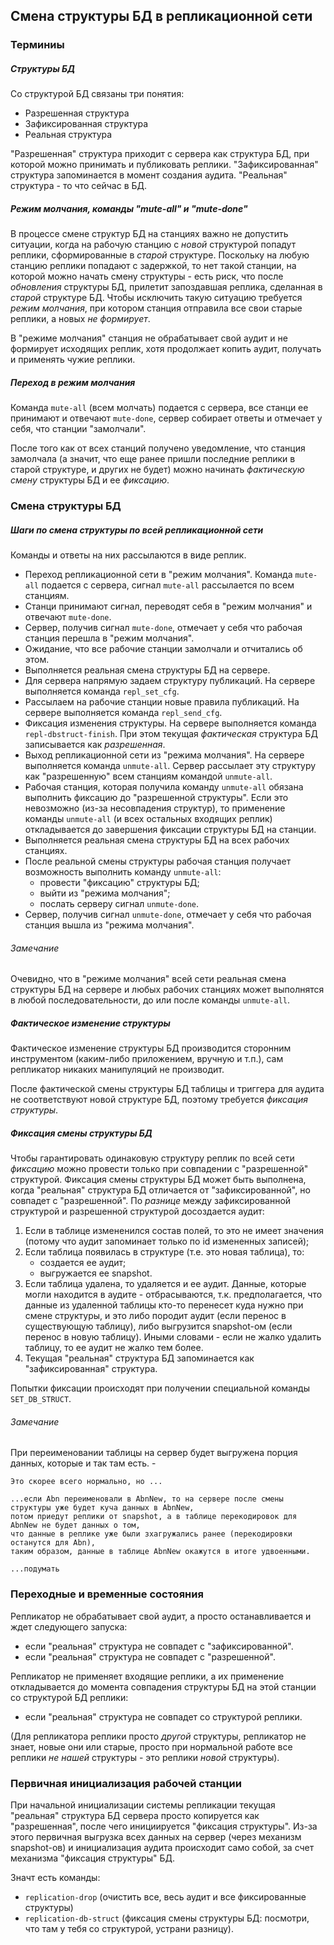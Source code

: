 ## Смена структуры БД в репликационной сети

### Терминиы     

##### Структуры БД     

Со структурой БД связаны три понятия:
- Разрешенная структура
- Зафиксированная структура
- Реальная структура

"Разрешенная" структура приходит с сервера как структура БД, при которой можно принимать и публиковать реплики.
"Зафиксированная" структура запоминается в момент создания аудита.
"Реальная" структура - то что сейчас в БД.

##### Режим молчания, команды "mute-all" и "mute-done"

В процессе смене структур БД на станциях важно не допустить ситуации, когда на рабочую станцию с _новой_ структурой попадут реплики, 
сформированные в _старой_ структуре. Поскольку на любую станцию реплики попадают с задержкой, то нет такой станции, 
на которой можно начать смену структуры - есть риск, что после _обновления_ структуры БД, прилетит запоздавшая реплика, 
сделанная в _старой_ структуре БД. Чтобы исключить такую ситуацию требуется _режим молчания_, 
при котором станция отправила все свои старые реплики, а новых _не формирует_.

В "режиме молчания" станция не обрабатывает свой аудит и не формирует исходящих реплик, 
хотя продолжает копить аудит, получать и применять чужие реплики.

##### Переход в режим молчания

Команда `mute-all` (всем молчать) подается с сервера, все станци ее принимают и отвечают `mute-done`, 
сервер собирает ответы и отмечает у себя, что станции "замолчали". 

После того как от всех станций получено уведомление, что станция замолчала 
(а значит, что еще ранее пришли последние реплики в старой структуре, и других не будет)
можно начинать _фактическую смену_ структуры БД и ее _фиксацию_.

### Смена структуры БД 

##### Шаги по смена структуры по всей репликационной сети  

Команды и ответы на них рассылаются в виде реплик.

- Переход репликационной сети в "режим молчания". Команда `mute-all` подается с сервера, сигнал `mute-all` рассылается по всем станциям.  
- Станци принимают сигнал, переводят себя в "режим молчания" и отвечают `mute-done`. 
- Сервер, получив сигнал `mute-done`, отмечает у себя что рабочая станция перешла в "режим молчания".
- Ожидание, что все рабочие станции замолчали и отчитались об этом.
- Выполняется реальная смена структуры БД на сервере.
- Для сервера напрямую задаем структуру публикаций. На сервере выполняется команда `repl_set_cfg`.
- Рассылаем на рабочие станции новые правила публикаций. На сервере выполняется команда `repl_send_cfg`. 
- Фиксация изменения структуры. На сервере выполняется команда `repl-dbstruct-finish`.
  При этом текущая _фактическая_ структура БД записывается как _разрешенная_.
- Выход репликационной сети из "режима молчания". На сервере выполняется команда `unmute-all`. 
  Сервер рассылает эту структуру как "разрешенную" всем станциям командой `unmute-all`.   
- Рабочая станция, которая получила команду `unmute-all` обязана выполнить фиксацию до "разрешенной структуры".
  Если это невозможно (из-за несовпадения структур), то применение команды `unmute-all` 
  (и всех остальных входящих реплик) откладывается до завершения фиксации структуры БД на станции. 
- Выполняется реальная смена структуры БД на всех рабочих станциях. 
- После реальной смены структуры рабочая станция получает возможность выполнить команду `unmute-all`:
   - провести "фиксацию" структуры БД;
   - выйти из "режима молчания"; 
   - послать серверу сигнал `unmute-done`. 
- Сервер, получив сигнал `unmute-done`, отмечает у себя что рабочая станция вышла из "режима молчания".

###### Замечание

Очевидно, что в "режиме молчания" всей сети реальная смена структуры БД на сервере и любых рабочих станциях может выполнятся 
в любой последовательности, до или после команды `unmute-all`.

##### Фактическое изменение структуры

Фактическое изменение структуры БД производится сторонним инструментом (каким-либо приложением, вручную и т.п.), 
сам репликатор никаких манипуляций не производит.

После фактической смены структуры БД таблицы и триггера для аудита не соответствуют новой структуре БД,
поэтому требуется _фиксация структуры_.  

##### Фиксация смены структуры БД 

Чтобы гарантировать одинаковую структуру реплик по всей сети _фиксацию_ можно провести только при совпадении с "разрешенной" структурой.
Фиксация смены структуры БД может быть выполнена, когда "реальная" структура БД отличается от "зафиксированной", но совпадет с "разрешенной".
По _разнице_ между зафиксированной структурой и разрешенной структурой досоздается аудит:

1. Если в таблице измененился состав полей, то это не имеет значения (потому что аудит запоминает только по id измененных записей);
2. Если таблица появилась в структуре (т.е. это новая таблица), то: 
   - создается ее аудит;
   - выгружается ее snapshot.
3. Если таблица удалена, то удаляется и ее аудит. Данные, которые могли находится в аудите - отбрасываются, т.к. предполагается, 
   что данные из удаленной таблицы кто-то перенесет куда нужно при смене структуры, и это либо породит аудит 
   (если перенос в существующую таблицу), либо выгрузится snapshot-ом (если перенос в новую таблицу). 
   Иными словами - если не жалко удалить таблицу, то ее аудит не жалко тем более. 
4. Текущая "реальная" структура БД запоминается как "зафиксированная" структура.

Попытки фиксации происходят при получении специальной команды `SET_DB_STRUCT`. 

###### Замечание

При переименовании таблицы на сервер будет выгружена порция данных, которые и так там есть. - 

    Это скорее всего нормально, но ...

    ...если Abn переименовали в AbnNew, то на сервере после смены структуры уже будет куча данных в AbnNew,
    потом приедут реплики от snapshot, а в таблице перекодировок для AbnNew не будет данных о том, 
    что данные в реплике уже были зхагружались ранее (перекодировки останутся для Abn), 
    таким образом, данные в таблице AbnNew окажутся в итоге удвоенными.
    
    ...подумать   



### Переходные и временные состояния

Репликатор не обрабатывает свой аудит, а просто останавливается и ждет следующего запуска:
  - если "реальная" структура не совпадет с "зафиксированной".
  - если "реальная" структура не совпадет с "разрешенной".

Репликатор не применяет входящие реплики, а их применение откладывается до момента 
совпадения структуры БД на этой станции со структурой БД реплики:
  - если "реальная" структура не совпадет со структурой реплики. 
 
(Для репликатора реплики просто _другой_ структуры, репликатор не знает, новые они или старые, 
просто при нормальной работе все реплики _не нашей_ структуры - это реплики _новой_ структуры).

### Первичная инициализация рабочей станции

При начальной инициализации системы репликации текущая "реальная" структура БД сервера просто копируется как "разрешенная", 
после чего инициируется "фиксация структуры". 
Из-за этого первичная выгрузка всех данных на сервер (через механизм snapshot-ов) и инициализация аудита происходит само собой, 
за счет механизма "фиксация структуры" БД.

Значт есть команды: 
- `replication-drop` (очистить все, весь аудит и все фиксированные структуры) 
- `replication-db-struct` (фиксация смены структуры БД: посмотри, что там у тебя со структурой, устрани разницу).
